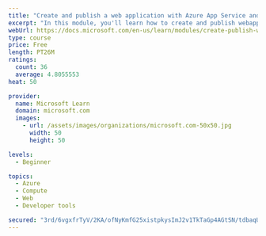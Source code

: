 ```yaml
---
title: "Create and publish a web application with Azure App Service and Visual Studio Code"
excerpt: "In this module, you'll learn how to create and publish webapps to Azure App Service from Visual Studio Code."
webUrl: https://docs.microsoft.com/en-us/learn/modules/create-publish-webapp-app-service-vs-code/
type: course
price: Free
length: PT26M
ratings:
  count: 36
  average: 4.8055553
heat: 50

provider:
  name: Microsoft Learn
  domain: microsoft.com
  images:
    - url: /assets/images/organizations/microsoft.com-50x50.jpg
      width: 50
      height: 50

levels:
  - Beginner

topics:
  - Azure
  - Compute
  - Web
  - Developer tools

secured: "3rd/6vgxfrTyV/2KA/ofNyKmfG25xistpkysImJ2v1TkTaGp4AGtSN/tdbaqU9YjGJ0WiTlQ8spVzVF3xRlgjFwMx70B2Nd3plmHGZMJVDEJsdCaCJMZMQfhHPWJMwZUEoos3sZmES8haDMnyF9qsaYMVXZagBxKKQo7wBgTRDJ4tfKkbKVAaIcXdK58SN8Y3PbPfyJ9/VEaZJzaW17Lm2J/QdbOxRfmjbc0S4ElRy402v43/ka4s2hhepITFsAORWzTyfuFRixDey2nxlZ0zq/eQg7+4dgfWg1Q4/IG1DDgkO7f/W1UZtPskLCp4Yhw/8K31Jq8l8n7vytkODjWbyvHXc/mJ1enthyj+IrB5cY+d+ZSW8b7JlWxYlaVr+KzNNioQqaWK9v4QI0/x+GRq6xndXsluQ9pAajp5hO2/K4=;bsFWMciWhvldJx2E191ujA=="
---
```


